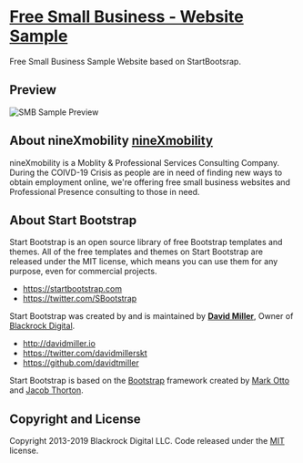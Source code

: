 # [Free Small Business - Website Sample](https://ninexmobility.github.io/freesmbsample)

Free Small Business Sample Website based on StartBootsrap.

## Preview

![SMB Sample Preview](https://ninexmobility.github.io/freesmbsample/img/screenshot.png)

## About nineXmobility [nineXmobility](https://ninexmobility.com)

nineXmobility is a Moblity & Professional Services Consulting Company.
During the COIVD-19 Crisis as people are in need of finding new ways to obtain employment online, we're offering free small business websites and Professional Presence consulting to those in need.

## About Start Bootstrap

Start Bootstrap is an open source library of free Bootstrap templates and themes. All of the free templates and themes on Start Bootstrap are released under the MIT license, which means you can use them for any purpose, even for commercial projects.

* https://startbootstrap.com
* https://twitter.com/SBootstrap

Start Bootstrap was created by and is maintained by **[David Miller](http://davidmiller.io/)**, Owner of [Blackrock Digital](http://blackrockdigital.io/).

* http://davidmiller.io
* https://twitter.com/davidmillerskt
* https://github.com/davidtmiller

Start Bootstrap is based on the [Bootstrap](http://getbootstrap.com/) framework created by [Mark Otto](https://twitter.com/mdo) and [Jacob Thorton](https://twitter.com/fat).

## Copyright and License

Copyright 2013-2019 Blackrock Digital LLC. Code released under the [MIT](https://github.com/BlackrockDigital/startbootstrap-business-frontpage/blob/gh-pages/LICENSE) license.
